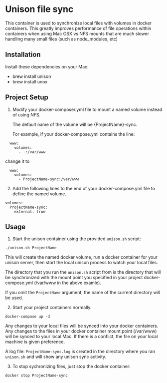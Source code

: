 # Unison file sync

This container is used to synchronize local files with volumes in docker containers.
This greatly improves performance of file operations within containers when using Mac OSX
vs NFS mounts that are much slower handling many small files (such as node_modules, etc)

## Installation

Install these dependencies on your Mac:

* brew install unison
* brew install unox

## Project Setup

1. Modify your docker-composer.yml file to mount a named volume instead of using NFS.

   The default name of the volume will be {ProjectName}-sync.

   For example, if your docker-compose.yml contains the line:
```
  www:
    volumes:
      - .:/var/www
```
   change it to
```
  www:
    volumes:
      - ProjectName-sync:/var/www
```

2. Add the following lines to the end of your docker-compose.yml file to define the named volume.

```
volumes:
  ProjectName-sync:
    external: true
```

## Usage

1. Start the unison container using the provided ``unison.sh`` script:

```
./unison.sh ProjectName
```

   This will create the named docker volume, run a docker container for your unison server,
   then start the local unison process to watch your local files.

   The directory that you run the ``unison.sh`` script from is the directory that will
   be synchronized with the mount point you specified in your project docker-compose.yml (/var/www in the above examle).

   If you omit the ``ProjectName`` argument, the name of the current directory will be used.

2. Start your project containers normally.

```
docker-compose up -d
```

   Any changes to your local files will be synced into your docker containers.
   Any changes to the files in your docker container mount point (/var/www) will be synced to your local Mac.
   If there is a conflict, the file on your local machine is given preference.

   A log file: ``ProjectName-sync.log`` is created in the directory where you ran ``unison.sh``
   and will show any unison sync activity.

3. To stop sychronizing files, just stop the docker container:

```
docker stop ProjectName-sync
```
